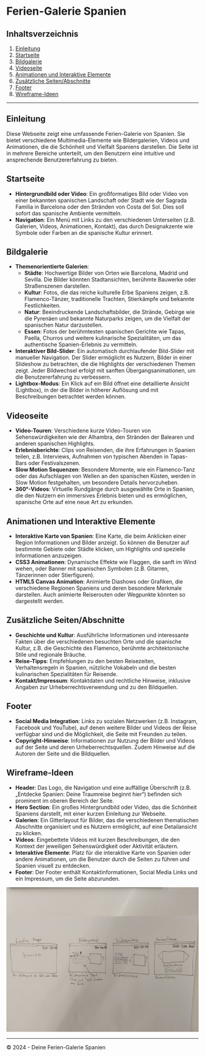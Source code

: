 # Ferien-Galerie Spanien

## Inhaltsverzeichnis

1. [Einleitung](#einleitung)
2. [Startseite](#startseite)
3. [Bildgalerie](#bildgalerie)
4. [Videoseite](#videoseite)
5. [Animationen und Interaktive Elemente](#animationen-und-interaktive-elemente)
6. [Zusätzliche Seiten/Abschnitte](#zusätzliche-seitenabschnitte)
7. [Footer](#footer)
8. [Wireframe-Ideen](#wireframe-ideen)

---

## Einleitung

Diese Webseite zeigt eine umfassende Ferien-Galerie von Spanien. Sie bietet verschiedene Multimedia-Elemente wie Bildergalerien, Videos und Animationen, die die Schönheit und Vielfalt Spaniens darstellen. Die Seite ist in mehrere Bereiche unterteilt, um den Benutzern eine intuitive und ansprechende Benutzererfahrung zu bieten.

## Startseite

- **Hintergrundbild oder Video**: Ein großformatiges Bild oder Video von einer bekannten spanischen Landschaft oder Stadt wie der Sagrada Familia in Barcelona oder den Stränden von Costa del Sol. Dies soll sofort das spanische Ambiente vermitteln.
- **Navigation**: Ein Menü mit Links zu den verschiedenen Unterseiten (z.B. Galerien, Videos, Animationen, Kontakt), das durch Designakzente wie Symbole oder Farben an die spanische Kultur erinnert.

## Bildgalerie

- **Themenorientierte Galerien**: 
  - **Städte**: Hochwertige Bilder von Orten wie Barcelona, Madrid und Sevilla. Die Bilder könnten Stadtansichten, berühmte Bauwerke oder Straßenszenen darstellen.
  - **Kultur**: Fotos, die das reiche kulturelle Erbe Spaniens zeigen, z.B. Flamenco-Tänzer, traditionelle Trachten, Stierkämpfe und bekannte Festlichkeiten.
  - **Natur**: Beeindruckende Landschaftsbilder, die Strände, Gebirge wie die Pyrenäen und bekannte Naturparks zeigen, um die Vielfalt der spanischen Natur darzustellen.
  - **Essen**: Fotos der berühmtesten spanischen Gerichte wie Tapas, Paella, Churros und weitere kulinarische Spezialitäten, um das authentische Spanien-Erlebnis zu vermitteln.
- **Interaktiver Bild-Slider**: Ein automatisch durchlaufender Bild-Slider mit manueller Navigation. Der Slider ermöglicht es Nutzern, Bilder in einer Slideshow zu betrachten, die die Highlights der verschiedenen Themen zeigt. Jeder Bildwechsel erfolgt mit sanften Übergangsanimationen, um die Benutzererfahrung zu verbessern.
- **Lightbox-Modus**: Ein Klick auf ein Bild öffnet eine detaillierte Ansicht (Lightbox), in der die Bilder in höherer Auflösung und mit Beschreibungen betrachtet werden können.

## Videoseite

- **Video-Touren**: Verschiedene kurze Video-Touren von Sehenswürdigkeiten wie der Alhambra, den Stränden der Balearen und anderen spanischen Highlights.
- **Erlebnisberichte**: Clips von Reisenden, die ihre Erfahrungen in Spanien teilen, z.B. Interviews, Aufnahmen von typischen Abenden in Tapas-Bars oder Festivalszenen.
- **Slow Motion Sequenzen**: Besondere Momente, wie ein Flamenco-Tanz oder das Aufschlagen von Wellen an den spanischen Küsten, werden in Slow Motion festgehalten, um besondere Details hervorzuheben.
- **360°-Videos**: Virtuelle Rundgänge durch ausgewählte Orte in Spanien, die den Nutzern ein immersives Erlebnis bieten und es ermöglichen, spanische Orte auf eine neue Art zu erkunden.

## Animationen und Interaktive Elemente

- **Interaktive Karte von Spanien**: Eine Karte, die beim Anklicken einer Region Informationen und Bilder anzeigt. So können die Benutzer auf bestimmte Gebiete oder Städte klicken, um Highlights und spezielle Informationen anzuzeigen.
- **CSS3 Animationen**: Dynamische Effekte wie Flaggen, die sanft im Wind wehen, oder Banner mit spanischen Symbolen (z.B. Gitarren, Tänzerinnen oder Stierfiguren).
- **HTML5 Canvas Animation**: Animierte Diashows oder Grafiken, die verschiedene Regionen Spaniens und deren besondere Merkmale darstellen. Auch animierte Reiserouten oder Wegpunkte könnten so dargestellt werden.

## Zusätzliche Seiten/Abschnitte

- **Geschichte und Kultur**: Ausführliche Informationen und interessante Fakten über die verschiedenen besuchten Orte und die spanische Kultur, z.B. die Geschichte des Flamenco, berühmte architektonische Stile und regionale Bräuche.
- **Reise-Tipps**: Empfehlungen zu den besten Reisezeiten, Verhaltensregeln in Spanien, nützliche Vokabeln und die besten kulinarischen Spezialitäten für Reisende.
- **Kontakt/Impressum**: Kontaktdaten und rechtliche Hinweise, inklusive Angaben zur Urheberrechtsverwendung und zu den Bildquellen.

## Footer

- **Social Media Integration**: Links zu sozialen Netzwerken (z.B. Instagram, Facebook und YouTube), auf denen weitere Bilder und Videos der Reise verfügbar sind und die Möglichkeit, die Seite mit Freunden zu teilen.
- **Copyright-Hinweise**: Informationen zur Nutzung der Bilder und Videos auf der Seite und deren Urheberrechtsquellen. Zudem Hinweise auf die Autoren der Seite und die Bildquellen.

## Wireframe-Ideen

- **Header**: Das Logo, die Navigation und eine auffällige Überschrift (z.B. „Entdecke Spanien: Deine Traumreise beginnt hier“) befinden sich prominent im oberen Bereich der Seite.
- **Hero Section**: Ein großes Hintergrundbild oder Video, das die Schönheit Spaniens darstellt, mit einer kurzen Einleitung zur Webseite.
- **Galerien**: Ein Gitterlayout für Bilder, das die verschiedenen thematischen Abschnitte organisiert und es Nutzern ermöglicht, auf eine Detailansicht zu klicken.
- **Videos**: Eingebettete Videos mit kurzen Beschreibungen, die den Kontext der jeweiligen Sehenswürdigkeit oder Aktivität erläutern.
- **Interaktive Elemente**: Platz für die interaktive Karte von Spanien oder andere Animationen, um die Benutzer durch die Seiten zu führen und Spanien visuell zu entdecken.
- **Footer**: Der Footer enthält Kontaktinformationen, Social Media Links und ein Impressum, um die Seite abzurunden.

![Wireframe der Seite](https://github.com/TiBeWe/Bildergalerie/blob/main/Pictures/Wireframe.jpeg)

---

© 2024 - Deine Ferien-Galerie Spanien
